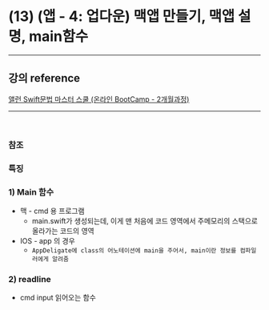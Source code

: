# (13) (앱 - 4: 업다운) 맥앱 만들기, 맥앱 설명, main함수

---

## 강의 reference

[앨런 Swift문법 마스터 스쿨 (온라인 BootCamp - 2개월과정)](https://www.inflearn.com/course/스위프트-문법-마스터-스쿨/dashboard)

---

<br>

### 참조

### 특징

### 1) Main 함수

- 맥 - cmd 용 프로그램
  - main.swift가 생성되는데, 이게 맨 처음에 코드 영역에서 주메모리의 스택으로 올라가는 코드의 영역
- IOS - app 의 경우
  - `AppDeligate에 class의 어노테이션에 main을 주어서, main이란 정보를 컴파일러에게 알려줌`

### 2) readline

- cmd input 읽어오는 함수
